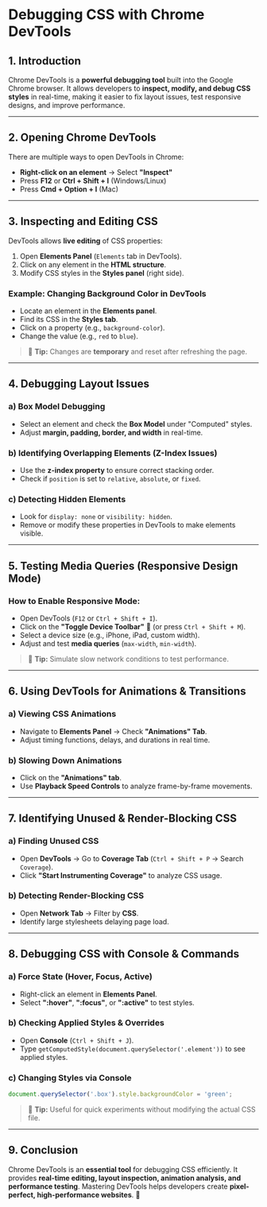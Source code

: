 # **Debugging CSS with Chrome DevTools**  

## **1. Introduction**  

Chrome DevTools is a **powerful debugging tool** built into the Google Chrome browser. It allows developers to **inspect, modify, and debug CSS styles** in real-time, making it easier to fix layout issues, test responsive designs, and improve performance.  

---

## **2. Opening Chrome DevTools**  

There are multiple ways to open DevTools in Chrome:  

- **Right-click on an element** → Select **"Inspect"**  
- Press **F12** or **Ctrl + Shift + I** (Windows/Linux)  
- Press **Cmd + Option + I** (Mac)  

---

## **3. Inspecting and Editing CSS**  

DevTools allows **live editing** of CSS properties:  

1. Open **Elements Panel** (`Elements` tab in DevTools).  
2. Click on any element in the **HTML structure**.  
3. Modify CSS styles in the **Styles panel** (right side).  

### **Example: Changing Background Color in DevTools**  

- Locate an element in the **Elements panel**.  
- Find its CSS in the **Styles tab**.  
- Click on a property (e.g., `background-color`).  
- Change the value (e.g., `red` to `blue`).  

> 🔹 **Tip:** Changes are **temporary** and reset after refreshing the page.  

---

## **4. Debugging Layout Issues**  

### **a) Box Model Debugging**  

- Select an element and check the **Box Model** under "Computed" styles.  
- Adjust **margin, padding, border, and width** in real-time.  

### **b) Identifying Overlapping Elements (Z-Index Issues)**  

- Use the **z-index property** to ensure correct stacking order.  
- Check if `position` is set to `relative`, `absolute`, or `fixed`.  

### **c) Detecting Hidden Elements**  

- Look for `display: none` or `visibility: hidden`.  
- Remove or modify these properties in DevTools to make elements visible.  

---

## **5. Testing Media Queries (Responsive Design Mode)**  

### **How to Enable Responsive Mode:**  

- Open DevTools (`F12` or `Ctrl + Shift + I`).  
- Click on the **"Toggle Device Toolbar"** 📱 (or press `Ctrl + Shift + M`).  
- Select a device size (e.g., iPhone, iPad, custom width).  
- Adjust and test **media queries** (`max-width`, `min-width`).  

> 🔹 **Tip:** Simulate slow network conditions to test performance.  

---

## **6. Using DevTools for Animations & Transitions**  

### **a) Viewing CSS Animations**  

- Navigate to **Elements Panel** → Check **"Animations" Tab**.  
- Adjust timing functions, delays, and durations in real time.  

### **b) Slowing Down Animations**  

- Click on the **"Animations" tab**.  
- Use **Playback Speed Controls** to analyze frame-by-frame movements.  

---

## **7. Identifying Unused & Render-Blocking CSS**  

### **a) Finding Unused CSS**  

- Open **DevTools** → Go to **Coverage Tab** (`Ctrl + Shift + P` → Search `Coverage`).  
- Click **"Start Instrumenting Coverage"** to analyze CSS usage.  

### **b) Detecting Render-Blocking CSS**  

- Open **Network Tab** → Filter by **CSS**.  
- Identify large stylesheets delaying page load.  

---

## **8. Debugging CSS with Console & Commands**  

### **a) Force State (Hover, Focus, Active)**  

- Right-click an element in **Elements Panel**.  
- Select **":hover"**, **":focus"**, or **":active"** to test styles.  

### **b) Checking Applied Styles & Overrides**  

- Open **Console** (`Ctrl + Shift + J`).  
- Type `getComputedStyle(document.querySelector('.element'))` to see applied styles.  

### **c) Changing Styles via Console**  

```js
document.querySelector('.box').style.backgroundColor = 'green';
```

> 🔹 **Tip:** Useful for quick experiments without modifying the actual CSS file.  

---

## **9. Conclusion**  

Chrome DevTools is an **essential tool** for debugging CSS efficiently. It provides **real-time editing, layout inspection, animation analysis, and performance testing**. Mastering DevTools helps developers create **pixel-perfect, high-performance websites**. 🚀
